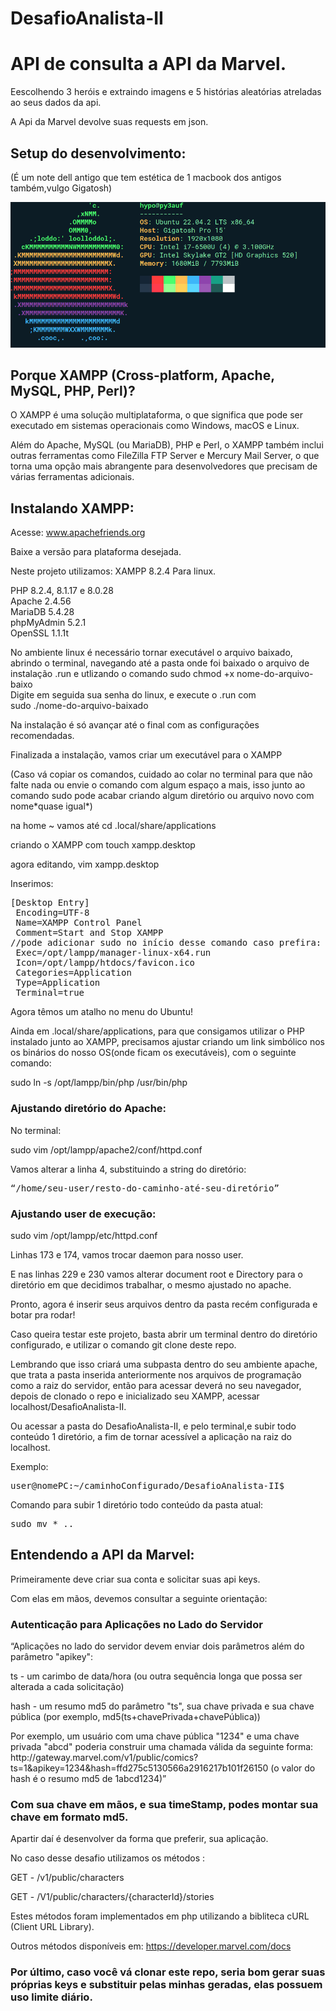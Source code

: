 # DesafioAnalista-II
<h1>API de consulta a API da Marvel.</h1>

<p>Eescolhendo 3 heróis e extraindo imagens e 5 histórias aleatórias atreladas ao seus dados da api.</p>
</>A Api da Marvel devolve suas requests em json.</p>

<h2>Setup do desenvolvimento:</h2>
<p>(É um note dell antigo que tem estética de 1 macbook dos antigos também,vulgo Gigatosh)</p>
<img src="gigatosh.png" alt="Gigatosh">
<h2>Porque XAMPP (Cross-platform, Apache, MySQL, PHP, Perl)?</h2>

<p>O XAMPP é uma solução multiplataforma, o que significa que pode ser executado em sistemas operacionais como Windows, macOS e Linux.</p>

<p>Além do Apache, MySQL (ou MariaDB), PHP e Perl, o XAMPP também inclui outras ferramentas como FileZilla FTP Server e Mercury Mail Server, o que torna uma opção mais abrangente para desenvolvedores que precisam de várias ferramentas adicionais.</p>

<h2>Instalando XAMPP:</h2>

<p>Acesse: <a href="www.apachefriends.org">www.apachefriends.org</a></p>

<p>Baixe a versão para plataforma desejada.</p>

<p>Neste projeto utilizamos: XAMPP 8.2.4 Para linux.</p>

<p>PHP 8.2.4, 8.1.17 e 8.0.28<br>
Apache 2.4.56<br>
MariaDB 5.4.28<br>
phpMyAdmin 5.2.1<br>
OpenSSL 1.1.1t</p>

<p>No ambiente linux é necessário tornar executável o arquivo baixado, abrindo o terminal, navegando até a pasta onde foi baixado o arquivo de instalação .run e utlizando o comando sudo chmod +x nome-do-arquivo-baixo<br>
Digite em seguida sua senha do linux, e execute o .run com<br>
sudo ./nome-do-arquivo-baixado</p>

<p>Na instalação é só avançar até o final com as configurações recomendadas.</p>

<p>Finalizada a instalação, vamos criar um executável para o XAMPP</p>

<p>(Caso vá copiar os comandos, cuidado ao colar no terminal para que não falte nada ou envie o comando com algum espaço a mais, isso junto ao comando sudo pode acabar criando algum diretório ou arquivo novo com nome*quase igual*)</p>

<p>na home ~ vamos até cd .local/share/applications</p>

<p>criando o XAMPP com touch xampp.desktop</p>

<p>agora editando, vim xampp.desktop</p>

<p>Inserimos:</p>
<pre>
[Desktop Entry]
 Encoding=UTF-8
 Name=XAMPP Control Panel
 Comment=Start and Stop XAMPP
//pode adicionar sudo no início desse comando caso prefira:
 Exec=/opt/lampp/manager-linux-x64.run 
 Icon=/opt/lampp/htdocs/favicon.ico
 Categories=Application
 Type=Application
 Terminal=true
</pre>

<p>Agora têmos um atalho no menu do Ubuntu!</p>

<p>Ainda em .local/share/applications, para que consigamos utilizar o PHP instalado junto ao XAMPP, precisamos ajustar criando um link simbólico nos os binários do nosso OS(onde ficam os executáveis), com o seguinte comando:</p>

<p>sudo ln -s /opt/lampp/bin/php /usr/bin/php</p>

<h3>Ajustando diretório do Apache:</h3>

<p>No terminal:</p>

<p>sudo vim /opt/lampp/apache2/conf/httpd.conf</p>

<p>Vamos alterar a linha 4, substituindo a string do diretório:</p>

<pre>
“/home/seu-user/resto-do-caminho-até-seu-diretório”
</pre>

<h3>Ajustando user de execução:</h3>

<p>sudo vim /opt/lampp/etc/httpd.conf</p>

<p>Linhas 173 e 174, vamos trocar daemon para nosso user.</p>
<p>E nas linhas 229 e 230 vamos alterar document root e Directory para o diretório em que decidimos trabalhar, o mesmo ajustado no apache.</p>

<p>Pronto, agora é inserir seus arquivos dentro da pasta recém configurada e botar pra rodar!</p>
<p>Caso queira testar este projeto, basta abrir um terminal dentro do diretório configurado, e utilizar o comando git clone deste repo.</p>

<p>Lembrando que isso criará uma subpasta dentro do seu ambiente apache, que trata a pasta inserida anteriormente nos arquivos de programação como a raiz do servidor, então para acessar deverá no seu navegador, depois de clonado o repo e inicializado seu XAMPP, acessar localhost/DesafioAnalista-II.</p>

<p>Ou acessar a pasta do DesafioAnalista-II, e pelo terminal,e subir todo conteúdo 1 diretório, a fim de tornar acessível a aplicação na raiz do localhost.</p>

<p>Exemplo:</p>
<pre>
user@nomePC:~/caminhoConfigurado/DesafioAnalista-II$
</pre>

<p>Comando para subir 1 diretório todo conteúdo da pasta atual:</p>
<pre>
sudo mv * ..
</pre>

<h2>Entendendo a API da Marvel:</h2>

<p>Primeiramente deve criar sua conta e solicitar suas api keys.</p>

<p>Com elas em mãos, devemos consultar a seguinte orientação:</p>

<h3>Autenticação para Aplicações no Lado do Servidor</h3>

<p>“Aplicações no lado do servidor devem enviar dois parâmetros além do parâmetro "apikey":</p>

<p>ts - um carimbo de data/hora (ou outra sequência longa que possa ser alterada a cada solicitação)</p>
<p>hash - um resumo md5 do parâmetro "ts", sua chave privada e sua chave pública (por exemplo, md5(ts+chavePrivada+chavePública))</p>

<p>Por exemplo, um usuário com uma chave pública "1234" e uma chave privada "abcd" poderia construir uma chamada válida da seguinte forma: http://gateway.marvel.com/v1/public/comics?ts=1&apikey=1234&hash=ffd275c5130566a2916217b101f26150 (o valor do hash é o resumo md5 de 1abcd1234)”</p>

<h3>Com sua chave em mãos, e  sua timeStamp, podes montar sua chave em formato md5.</h3>

<p>Apartir daí é desenvolver da forma que preferir, sua aplicação.</p>
<p>No caso desse desafio utilizamos os métodos :</p>

<p>GET - /v1/public/characters</p>
<p>GET - /V1/public/characters/{characterId}/stories</p>

<p>Estes métodos foram implementados em php utilizando a bibliteca cURL (Client URL Library).</p>

<p>Outros métodos disponíveis em: <a href="https://developer.marvel.com/docs">https://developer.marvel.com/docs</a></p>

<h3>Por último, caso você vá clonar este repo, seria bom gerar suas próprias keys e substituir pelas minhas geradas, elas possuem uso limite diário.</h3>
